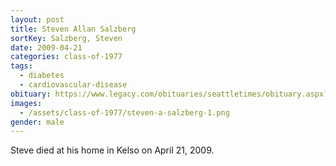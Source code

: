 ```yaml
---
layout: post
title: Steven Allan Salzberg
sortKey: Salzberg, Steven
date: 2009-04-21
categories: class-of-1977
tags:
  - diabetes
  - cardiovascular-disease
obituary: https://www.legacy.com/obituaries/seattletimes/obituary.aspx?n=Steven-Salzberg&pid=126539658
images:
  - /assets/class-of-1977/steven-a-salzberg-1.png
gender: male
---
```

Steve died at his home in Kelso on April 21, 2009.
